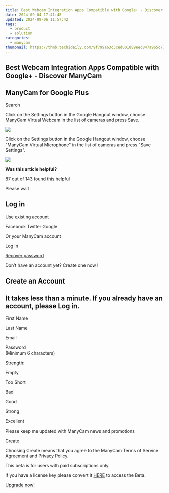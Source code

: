 ```yaml
---
title: Best Webcam Integration Apps Compatible with Google+ - Discover ManyCam
date: 2024-09-04 17:41:48
updated: 2024-09-06 11:57:42
tags:
  - product
  - solution
categories:
  - manycam
thumbnail: https://thmb.techidaily.com/9f799a63c5ced001089eec847a965c77100b85a292d3d2c56946946b1d875c1f.jpg
---
```


## Best Webcam Integration Apps Compatible with Google+ - Discover ManyCam

## ManyCam for Google Plus

Search 

Click on the Settings button in the Google Hangout window, choose ManyCam Virtual Webcam in the list of cameras and press Save.

![](https://manycam.com/build/images/help/settings/Google_plus_settings.jpg?v=da7f715ab5)   
  
  
Click on the Settings button in the Google Hangout window, choose "ManyCam Virtual Microphone" in the list of cameras and press "Save Settings".

![](https://manycam.com/build/images/help/settings/audio/google_plus.jpg?v=d9fd58af96) 

**Was this article helpful?** 

87 out of 143 found this helpful 

  
Please wait 

## Log in

Use existing account

Facebook Twitter Google 

Or your ManyCam account

Log in 

[Recover password](https://tools.techidaily.com/manycam/products/) 

 Don’t have an account yet? Create one now ! 

## Create an Account

## It takes less than a minute. If you already have an account, please Log in.

First Name 

Last Name 

Email 

Password  
(Minimum 6 characters) 

Strength: 

Empty

Too Short

Bad

Good

Strong

Excellent

Please keep me updated with ManyCam news and promotions 

Create 

Choosing Create means that you agree to the ManyCam Terms of Service Agreement and Privacy Policy.

This beta is for users with paid subscriptions only.

If you have a license key please convert it [HERE](https://tools.techidaily.com/manycam/products/) to access the Beta.

[Upgrade now!](https://tools.techidaily.com/manycam/products/)

<ins class="adsbygoogle"
     style="display:block"
     data-ad-format="autorelaxed"
     data-ad-client="ca-pub-7571918770474297"
     data-ad-slot="1223367746"></ins>



<ins class="adsbygoogle"
     style="display:block"
     data-ad-client="ca-pub-7571918770474297"
     data-ad-slot="8358498916"
     data-ad-format="auto"
     data-full-width-responsive="true"></ins>
